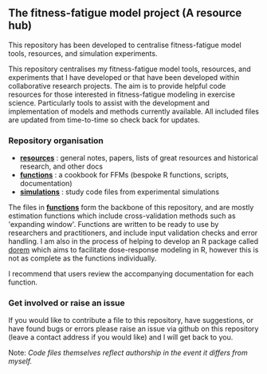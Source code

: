 ## The fitness-fatigue model project (A resource hub)

This repository has been developed to centralise fitness-fatigue model tools, resources, and simulation experiments. 

This repository centralises my fitness-fatigue model tools, resources, and experiments that I have developed or that have been developed within collaborative research projects. The aim is to provide helpful code resources for those interested in fitness-fatigue modeling in exercise science. Particularly tools to assist with the development and implementation of models and methods currently available. All included files are updated from time-to-time so check back for updates.

### Repository organisation

 - [**resources**](https://github.com/bsh2/Fitness-Fatigue-Model/tree/main/resources) : general notes, papers, lists of great resources and historical research, and other docs
 - [**functions**](https://github.com/bsh2/Fitness-Fatigue-Model/tree/main/functions) : a cookbook for FFMs (bespoke R functions, scripts, documentation)
 - [**simulations**](https://github.com/bsh2/Fitness-Fatigue-Model/tree/main/simulations) : study code files from experimental simulations

The files in [**functions**](https://github.com/bsh2/Fitness-Fatigue-Model/tree/main/functions) form the backbone of this repository, and are mostly estimation functions which include cross-validation methods such as 'expanding window'. Functions are written to be ready to use by researchers and practitioners, and include input validation checks and error handling. I am also in the process of helping to develop an R package called [dorem](dorem.net) which aims to facilitate dose-response modeling in R, however this is not as complete as the functions individually.

I recommend that users review the accompanying documentation for each function.

### Get involved or raise an issue

If you would like to contribute a file to this repository, have suggestions, or have found bugs or errors please raise an issue via github on this repository (leave a contact address if you would like) and I will get back to you.

Note: *Code files themselves reflect authorship in the event it differs from myself.*